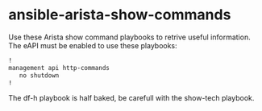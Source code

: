 # ansible-arista-show-commands
Use these Arista show command playbooks to retrive useful information.  The eAPI must be enabled to use these playbooks:

```bash
!
management api http-commands
   no shutdown
!
```

The df-h playbook is half baked, be carefull with the show-tech playbook.
